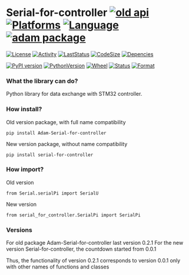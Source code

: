 # Serial-for-controller [![old api](https://img.shields.io/badge/old-api-blue?style=for-the-badge&logoColor=white)](https://github.com/Adam-Software) [![Platforms](https://img.shields.io/badge/Raspberry%20Pi-A22846?style=for-the-badge&logo=Raspberry%20Pi&logoColor=white)](https://img.shields.io/badge/Raspberry%20Pi-A22846?style=for-the-badge&logo=Raspberry%20Pi&logoColor=white) [![Language](https://img.shields.io/badge/Python-3776AB?style=for-the-badge&logo=python&logoColor=white)](https://img.shields.io/badge/Python-3776AB?style=for-the-badge&logo=python&logoColor=white) [![adam package](https://img.shields.io/badge/adam_package-red?style=for-the-badge&logo=python&logoColor=white)](https://github.com/Adam-Software)


[![License](https://img.shields.io/github/license/Adam-Software/Serial-for-controller)](https://img.shields.io/github/license/Adam-Software/Serial-for-controller)
[![Activity](https://img.shields.io/github/commit-activity/m/Adam-Software/Serial-for-controller)](https://img.shields.io/github/commit-activity/m/Adam-Software/Serial-for-controller)
[![LastStatus](https://img.shields.io/github/last-commit/Adam-Software/Serial-for-controller)](https://img.shields.io/github/last-commit/Adam-Software/Serial-for-controller)
[![CodeSize](https://img.shields.io/github/languages/code-size/Adam-Software/Serial-for-controller)](https://img.shields.io/github/languages/code-size/Adam-Software/Serial-for-controller)
[![Depencies](https://img.shields.io/librariesio/github/Adam-Software/Serial-for-controller)](https://img.shields.io/librariesio/github/Adam-Software/Serial-for-controller)

[![PyPI version](https://badge.fury.io/py/serial-for-controller.svg)](https://badge.fury.io/py/serial-for-controller)
[![PythonVersion](https://img.shields.io/pypi/pyversions/serial-for-controller)](https://img.shields.io/pypi/pyversions/serial-for-controller)
[![Wheel](https://img.shields.io/pypi/wheel/serial-for-controller)](https://img.shields.io/pypi/wheel/serial-for-controller)
[![Status](https://img.shields.io/pypi/status/serial-for-controller)](https://img.shields.io/pypi/status/serial-for-controller)
[![Format](https://img.shields.io/pypi/format/serial-for-controller)](https://img.shields.io/pypi/format/serial-for-controller)
### What the library can do?

Python library for data exchange with STM32 controller.

### How install?

Old version package, with full name compatibility

```commandline
pip install Adam-Serial-for-controller
```

New version package, without name compatibility

```commandline
pip install serial-for-controller
```

### How import?

Old version

```commandline
from Serial.serialPi import SerialU
```

New version

```commandline
from serial_for_controller.SerialPi import SerialPi
```

### Versions

For old package Adam-Serial-for-controller last version 0.2.1
For the new version Serial-for-controller, the countdown started from 0.0.1

Thus, the functionality of version 0.2.1 corresponds to version 0.0.1 only with other names of functions and classes